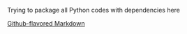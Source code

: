 Trying to package all Python codes with dependencies here

[Github-flavored Markdown](https://github.com/mhmodzoka/SphEM)
